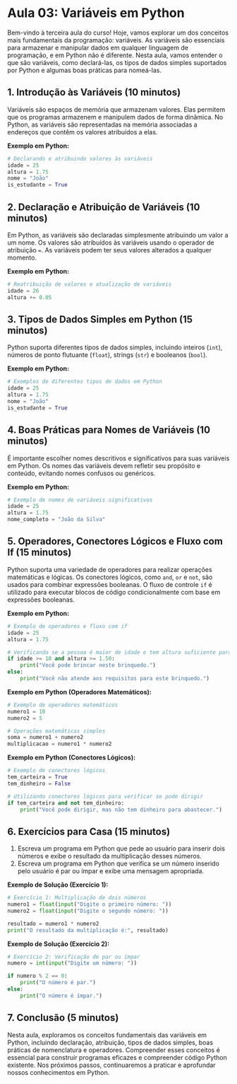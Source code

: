 # Aula 03: Variáveis em Python

Bem-vindo à terceira aula do curso! Hoje, vamos explorar um dos conceitos mais fundamentais da programação: variáveis. As variáveis são essenciais para armazenar e manipular dados em qualquer linguagem de programação, e em Python não é diferente. Nesta aula, vamos entender o que são variáveis, como declará-las, os tipos de dados simples suportados por Python e algumas boas práticas para nomeá-las.

## 1. Introdução às Variáveis (10 minutos)

Variáveis são espaços de memória que armazenam valores. Elas permitem que os programas armazenem e manipulem dados de forma dinâmica. No Python, as variáveis são representadas na memória associadas a endereços que contêm os valores atribuídos a elas.

**Exemplo em Python:**

```python
# Declarando e atribuindo valores às variáveis
idade = 25
altura = 1.75
nome = "João"
is_estudante = True
```

## 2. Declaração e Atribuição de Variáveis (10 minutos)

Em Python, as variáveis são declaradas simplesmente atribuindo um valor a um nome. Os valores são atribuídos às variáveis usando o operador de atribuição `=`. As variáveis podem ter seus valores alterados a qualquer momento.

**Exemplo em Python:**

```python
# Reatribuição de valores e atualização de variáveis
idade = 26
altura += 0.05
```

## 3. Tipos de Dados Simples em Python (15 minutos)

Python suporta diferentes tipos de dados simples, incluindo inteiros (`int`), números de ponto flutuante (`float`), strings (`str`) e booleanos (`bool`).

**Exemplo em Python:**

```python
# Exemplos de diferentes tipos de dados em Python
idade = 25
altura = 1.75
nome = "João"
is_estudante = True
```

## 4. Boas Práticas para Nomes de Variáveis (10 minutos)

É importante escolher nomes descritivos e significativos para suas variáveis em Python. Os nomes das variáveis devem refletir seu propósito e conteúdo, evitando nomes confusos ou genéricos.

**Exemplo em Python:**

```python
# Exemplo de nomes de variáveis significativos
idade = 25
altura = 1.75
nome_completo = "João da Silva"
```

## 5. Operadores, Conectores Lógicos e Fluxo com If (15 minutos)

Python suporta uma variedade de operadores para realizar operações matemáticas e lógicas. Os conectores lógicos, como `and`, `or` e `not`, são usados para combinar expressões booleanas. O fluxo de controle `if` é utilizado para executar blocos de código condicionalmente com base em expressões booleanas.

**Exemplo em Python:**

```python
# Exemplo de operadores e fluxo com if
idade = 25
altura = 1.75

# Verificando se a pessoa é maior de idade e tem altura suficiente para um brinquedo
if idade >= 18 and altura >= 1.50:
    print("Você pode brincar neste brinquedo.")
else:
    print("Você não atende aos requisitos para este brinquedo.")
```

**Exemplo em Python (Operadores Matemáticos):**

```python
# Exemplo de operadores matemáticos
numero1 = 10
numero2 = 5

# Operações matemáticas simples
soma = numero1 + numero2
multiplicacao = numero1 * numero2
```

**Exemplo em Python (Conectores Lógicos):**

```python
# Exemplo de conectores lógicos
tem_carteira = True
tem_dinheiro = False

# Utilizando conectores lógicos para verificar se pode dirigir
if tem_carteira and not tem_dinheiro:
    print("Você pode dirigir, mas não tem dinheiro para abastecer.")
```

## 6. Exercícios para Casa (15 minutos)

1. Escreva um programa em Python que pede ao usuário para inserir dois números e exibe o resultado da multiplicação desses números.
2. Escreva um programa em Python que verifica se um número inserido pelo usuário é par ou ímpar e exibe uma mensagem apropriada.

**Exemplo de Solução (Exercício 1):**

```python
# Exercício 1: Multiplicação de dois números
numero1 = float(input("Digite o primeiro número: "))
numero2 = float(input("Digite o segundo número: "))

resultado = numero1 * numero2
print("O resultado da multiplicação é:", resultado)
```

**Exemplo de Solução (Exercício 2):**

```python
# Exercício 2: Verificação de par ou ímpar
numero = int(input("Digite um número: "))

if numero % 2 == 0:
    print("O número é par.")
else:
    print("O número é ímpar.")
```

## 7. Conclusão (5 minutos)

Nesta aula, exploramos os conceitos fundamentais das variáveis em Python, incluindo declaração, atribuição, tipos de dados simples, boas práticas de nomenclatura e operadores. Compreender esses conceitos é essencial para construir programas eficazes e compreender código Python existente. Nos próximos passos, continuaremos a praticar e aprofundar nossos conhecimentos em Python.